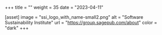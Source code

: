 +++
title = ""
weight = 35
date = "2023-04-11"

[asset]
  image = "ssi_logo_with_name-small2.png"
  alt = "Software Sustainability Institute"
  url = "https://group.sagepub.com/about"
  color = "dark"
+++
